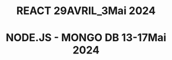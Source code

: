 <h1 align=center>REACT 29AVRIL_3Mai 2024</h1>
<h1  align=center>NODE.JS - MONGO DB 13-17Mai 2024</h1>
